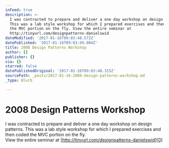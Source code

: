 ```yaml
---
inFeed: true
description: >-
  I was contracted to prepare and deliver a one day workshop on design patterns.
  This was a lab style workshop for which I prepared exercises and then coded
  the MVC portion on the fly. View the entire seminar at
  http://tinyurl.com/designpatterns-danielswid
dateModified: '2017-01-16T09:03:48.572Z'
datePublished: '2017-01-16T09:03:49.004Z'
title: 2008 Design Patterns Workshop
author: []
publisher: {}
via: {}
starred: false
datePublishedOriginal: '2017-01-16T09:03:48.315Z'
sourcePath: _posts/2017-01-16-2008-design-patterns-workshop.md
_type: Blurb

---
```

# 2008 Design Patterns Workshop

I was contracted to prepare and deliver a one day workshop on design patterns. This was a lab style workshop for which I prepared exercises and then coded the MVC portion on the fly.   
View the entire seminar at [http://tinyurl.com/designpatterns-danielswid][0]

[0]: http://tinyurl.com/designpatterns-danielswid